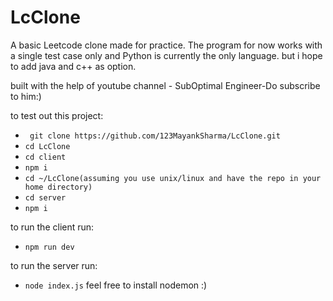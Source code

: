 # LcClone
A basic Leetcode clone made for practice.
The program for now works with a single test case only and Python is currently the only language.
but i hope to add java and c++ as option.

built with the help of youtube channel - 
SubOptimal Engineer-Do subscribe to him:)

to test out this project:
* ``` git clone https://github.com/123MayankSharma/LcClone.git```
* ```cd LcClone```
* ```cd client```
* ```npm i```
* ```cd ~/LcClone(assuming you use unix/linux and have the repo in your home directory)```
* ```cd server```
* ```npm i```

to run the client run:
* ```npm run dev```

to run the server run:
* ```node index.js```
feel free to install nodemon :)
